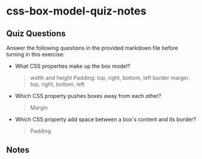 # css-box-model-quiz-notes

## Quiz Questions

Answer the following questions in the provided markdown file before turning in this exercise:

- What CSS properties make up the box model?

  > width and height
  > Padding: top, right, bottom, left
  > border
  > margin: top, right, bottom, left

- Which CSS property pushes boxes away from each other?

  > Margin

- Which CSS property add space between a box's content and its border?
  > Padding

## Notes
